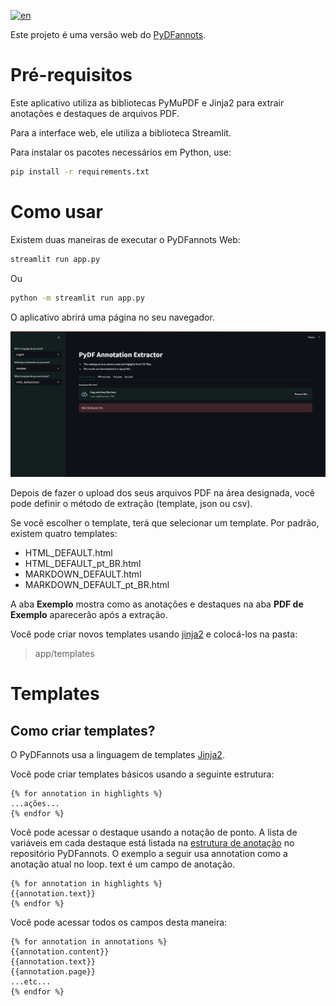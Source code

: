 [![en](https://img.shields.io/badge/lang-en-red.svg)](README.md)

Este projeto é uma versão web do [PyDFannots](https://github.com/pho-souza/PyDFannots/).

# Pré-requisitos

Este aplicativo utiliza as bibliotecas PyMuPDF e Jinja2 para extrair anotações e destaques de arquivos PDF.

Para a interface web, ele utiliza a biblioteca Streamlit.

Para instalar os pacotes necessários em Python, use:

```bash
pip install -r requirements.txt
```

# Como usar

Existem duas maneiras de executar o PyDFannots Web:

```bash
streamlit run app.py
```

Ou

```bash
python -m streamlit run app.py
```

O aplicativo abrirá uma página no seu navegador.

![Página inicial do seu caminho](imgs/pydf_annots_home_page.png)

Depois de fazer o upload dos seus arquivos PDF na área designada, você pode definir o método de extração (template, json ou csv).

Se você escolher o template, terá que selecionar um template. Por padrão, existem quatro templates:
- HTML_DEFAULT.html
- HTML_DEFAULT_pt_BR.html
- MARKDOWN_DEFAULT.html
- MARKDOWN_DEFAULT_pt_BR.html

A aba **Exemplo** mostra como as anotações e destaques na aba **PDF de Exemplo** aparecerão após a extração.

Você pode criar novos templates usando [jinja2](https://jinja.palletsprojects.com/en/3.1.x/) e colocá-los na pasta:

> app/templates

# Templates

## Como criar templates?

O PyDFannots usa a linguagem de templates [Jinja2](https://jinja.palletsprojects.com/en/3.1.x/).

Você pode criar templates básicos usando a seguinte estrutura:

```jinja2
{% for annotation in highlights %}
...ações...
{% endfor %}
```

Você pode acessar o destaque usando a notação de ponto. A lista de variáveis em cada destaque está listada na [estrutura de anotação](https://github.com/pho-souza/PyDFannots/blob/main/doc/Annotation_Structure.md) no repositório PyDFannots.
O exemplo a seguir usa annotation como a anotação atual no loop. text é um campo de anotação.

```jinja2
{% for annotation in highlights %}
{{annotation.text}}
{% endfor %}
```

Você pode acessar todos os campos desta maneira:

```
{% for annotation in annotations %}
{{annotation.content}}
{{annotation.text}}
{{annotation.page}}
...etc...
{% endfor %}
```
